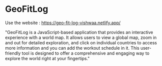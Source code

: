 # GeoFitLog

Use the website : https://geo-fit-log-vishwaa.netlify.app/

"GeoFitLog is a JavaScript-based application that provides an interactive experience with a world map. It allows users to view a global map, zoom in and out for detailed exploration, and click on individual countries to access more information and you can add the workout schedule in it. This user-friendly tool is designed to offer a comprehensive and engaging way to explore the world right at your fingertips."
